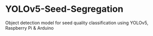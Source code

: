 # YOLOv5-Seed-Segregation
Object detection model for seed quality classification using YOLOv5, Raspberry Pi &amp; Arduino
